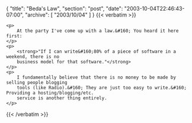 {
  "title": "Beda's Law",
  "section": "post",
  "date": "2003-10-04T22:46:43-07:00",
  "archive": [
    "2003/10/04"
  ]
}
{{< verbatim >}}

    <p>
        At the party I've come up with a law.&#160; You heard it here first: 
    </p>
    <p>
        <strong>"If I can write&#160;80% of a piece of software in a weekend, there is no
        business model for that software."</strong> 
    </p>
    <p>
        I fundamentally believe that there is no money to be made by selling people blogging
        tools (like Radio).&#160; They are just too easy to write.&#160; Providing a hosting/blogging/etc.
        service is another thing entirely. 
    </p>

{{< /verbatim >}}
